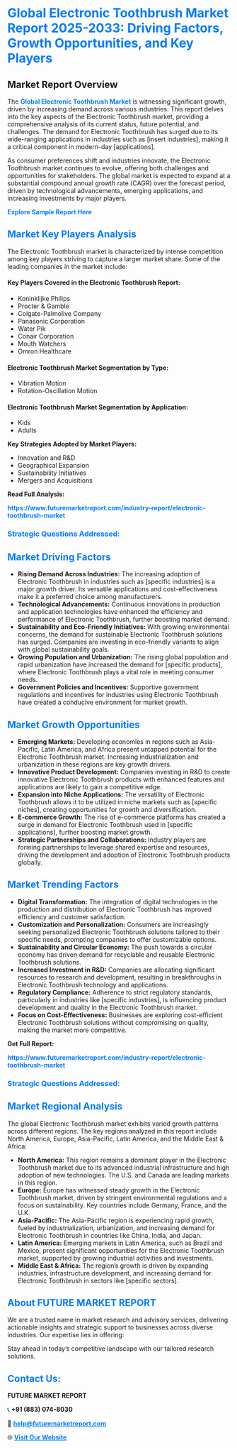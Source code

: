 <h1 style="color: #007BFF;">Global Electronic Toothbrush Market Report 2025-2033: Driving Factors, Growth Opportunities, and Key Players</h1>

<section id="overview">
<h2>Market Report Overview</h2>
<p>The <a href="https://www.futuremarketreport.com/industry-report/electronic-toothbrush-market" style="color: #007BFF; text-decoration: none;"><strong>Global Electronic Toothbrush Market</strong></a> is witnessing significant growth, driven by increasing demand across various industries. This report delves into the key aspects of the Electronic Toothbrush market, providing a comprehensive analysis of its current status, future potential, and challenges. The demand for Electronic Toothbrush has surged due to its wide-ranging applications in industries such as [insert industries], making it a critical component in modern-day [applications].</p>
<p>As consumer preferences shift and industries innovate, the Electronic Toothbrush market continues to evolve, offering both challenges and opportunities for stakeholders. The global market is expected to expand at a substantial compound annual growth rate (CAGR) over the forecast period, driven by technological advancements, emerging applications, and increasing investments by major players.</p>
</section>

<section id="overview">
<p><a href="https://www.futuremarketreport.com/request-sample/reportId=64272" style="color: #007BFF; text-decoration: none;"><strong>Explore Sample Report Here</strong></a></p>
</section>

<section id="key-players">
<h2 style="color: #007BFF;">Market Key Players Analysis</h2>
<p>The Electronic Toothbrush market is characterized by intense competition among key players striving to capture a larger market share. Some of the leading companies in the market include:</p>
<h4>Key Players Covered in the Electronic Toothbrush Report:</h4>
<ul><li>Koninklijke Philips</li><li>Procter &amp; Gamble</li><li>Colgate-Palmolive Company</li><li>Panasonic Corporation</li><li>Water Pik</li><li>Conair Corporation</li><li>Mouth Watchers</li><li>Omron Healthcare</li></ul>
<h4>Electronic Toothbrush Market Segmentation by Type:</h4>
<ul><li>Vibration Motion</li><li>Rotation-Oscillation Motion</li></ul>

<h4>Electronic Toothbrush Market Segmentation by Application:</h4>
<ul><li>Kids</li><li>Adults</li></ul>
<p><strong>Key Strategies Adopted by Market Players:</strong></p>
<ul>
<li>Innovation and R&D</li>
<li>Geographical Expansion</li>
<li>Sustainability Initiatives</li>
<li>Mergers and Acquisitions</li>
</ul>
</section>

<section>
<p><strong>Read Full Analysis: </strong></p><a href="https://www.futuremarketreport.com/industry-report/electronic-toothbrush-market" style="color: #007BFF; text-decoration: none;"><strong>https://www.futuremarketreport.com/industry-report/electronic-toothbrush-market</strong></a>
<h3 style="color: #007BFF;">Strategic Questions Addressed:</h3>
</section>

<section id="driving-factors">
<h2 style="color: #007BFF;">Market Driving Factors</h2>
<ul>
<li><strong>Rising Demand Across Industries:</strong> The increasing adoption of Electronic Toothbrush in industries such as [specific industries] is a major growth driver. Its versatile applications and cost-effectiveness make it a preferred choice among manufacturers.</li>
<li><strong>Technological Advancements:</strong> Continuous innovations in production and application technologies have enhanced the efficiency and performance of Electronic Toothbrush, further boosting market demand.</li>
<li><strong>Sustainability and Eco-Friendly Initiatives:</strong> With growing environmental concerns, the demand for sustainable Electronic Toothbrush solutions has surged. Companies are investing in eco-friendly variants to align with global sustainability goals.</li>
<li><strong>Growing Population and Urbanization:</strong> The rising global population and rapid urbanization have increased the demand for [specific products], where Electronic Toothbrush plays a vital role in meeting consumer needs.</li>
<li><strong>Government Policies and Incentives:</strong> Supportive government regulations and incentives for industries using Electronic Toothbrush have created a conducive environment for market growth.</li>
</ul>
</section>

<section id="growth-opportunities">
<h2 style="color: #007BFF;">Market Growth Opportunities</h2>
<ul>
<li><strong>Emerging Markets:</strong> Developing economies in regions such as Asia-Pacific, Latin America, and Africa present untapped potential for the Electronic Toothbrush market. Increasing industrialization and urbanization in these regions are key growth drivers.</li>
<li><strong>Innovative Product Development:</strong> Companies investing in R&D to create innovative Electronic Toothbrush products with enhanced features and applications are likely to gain a competitive edge.</li>
<li><strong>Expansion into Niche Applications:</strong> The versatility of Electronic Toothbrush allows it to be utilized in niche markets such as [specific niches], creating opportunities for growth and diversification.</li>
<li><strong>E-commerce Growth:</strong> The rise of e-commerce platforms has created a surge in demand for Electronic Toothbrush used in [specific applications], further boosting market growth.</li>
<li><strong>Strategic Partnerships and Collaborations:</strong> Industry players are forming partnerships to leverage shared expertise and resources, driving the development and adoption of Electronic Toothbrush products globally.</li>
</ul>
</section>

<section id="trending-factors">
<h2 style="color: #007BFF;">Market Trending Factors</h2>
<ul>
<li><strong>Digital Transformation:</strong> The integration of digital technologies in the production and distribution of Electronic Toothbrush has improved efficiency and customer satisfaction.</li>
<li><strong>Customization and Personalization:</strong> Consumers are increasingly seeking personalized Electronic Toothbrush solutions tailored to their specific needs, prompting companies to offer customizable options.</li>
<li><strong>Sustainability and Circular Economy:</strong> The push towards a circular economy has driven demand for recyclable and reusable Electronic Toothbrush solutions.</li>
<li><strong>Increased Investment in R&D:</strong> Companies are allocating significant resources to research and development, resulting in breakthroughs in Electronic Toothbrush technology and applications.</li>
<li><strong>Regulatory Compliance:</strong> Adherence to strict regulatory standards, particularly in industries like [specific industries], is influencing product development and quality in the Electronic Toothbrush market.</li>
<li><strong>Focus on Cost-Effectiveness:</strong> Businesses are exploring cost-efficient Electronic Toothbrush solutions without compromising on quality, making the market more competitive.</li>
</ul>
</section>

<section>
<p><strong>Get Full Report: </strong></p><a href="https://www.futuremarketreport.com/industry-report/electronic-toothbrush-market" style="color: #007BFF; text-decoration: none;"><strong>https://www.futuremarketreport.com/industry-report/electronic-toothbrush-market</strong></a>
<h3 style="color: #007BFF;">Strategic Questions Addressed:</h3>
</section>


<section id="regional-analysis">
<h2 style="color: #007BFF;">Market Regional Analysis</h2>
<p>The global Electronic Toothbrush market exhibits varied growth patterns across different regions. The key regions analyzed in this report include North America, Europe, Asia-Pacific, Latin America, and the Middle East & Africa:</p>
<ul>
<li><strong>North America:</strong> This region remains a dominant player in the Electronic Toothbrush market due to its advanced industrial infrastructure and high adoption of new technologies. The U.S. and Canada are leading markets in this region.</li>
<li><strong>Europe:</strong> Europe has witnessed steady growth in the Electronic Toothbrush market, driven by stringent environmental regulations and a focus on sustainability. Key countries include Germany, France, and the U.K.</li>
<li><strong>Asia-Pacific:</strong> The Asia-Pacific region is experiencing rapid growth, fueled by industrialization, urbanization, and increasing demand for Electronic Toothbrush in countries like China, India, and Japan.</li>
<li><strong>Latin America:</strong> Emerging markets in Latin America, such as Brazil and Mexico, present significant opportunities for the Electronic Toothbrush market, supported by growing industrial activities and investments.</li>
<li><strong>Middle East & Africa:</strong> The region’s growth is driven by expanding industries, infrastructure development, and increasing demand for Electronic Toothbrush in sectors like [specific sectors].</li>
</ul>
</section>

<footer>
<h2 style="color: #007BFF;">About FUTURE MARKET REPORT</h2>
<p>We are a trusted name in market research and advisory services, delivering actionable insights and strategic support to businesses across diverse industries. Our expertise lies in offering:</p>

<p>Stay ahead in today’s competitive landscape with our tailored research solutions.</p>

<h2 style="color: #007BFF;">Contact Us:</h2>
<p><strong>FUTURE MARKET REPORT</strong></p>
<p>📞 <strong>+91 (883) 074-8030</strong></p>
<p>📧 <strong><a href="mailto:help@futuremarketreport.com" style="color: #007BFF;">help@futuremarketreport.com</a></strong></p>
<p>🌐 <strong><a href="https://www.futuremarketreport.com/" style="color: #007BFF;">Visit Our Website</a></strong></p>
</footer>